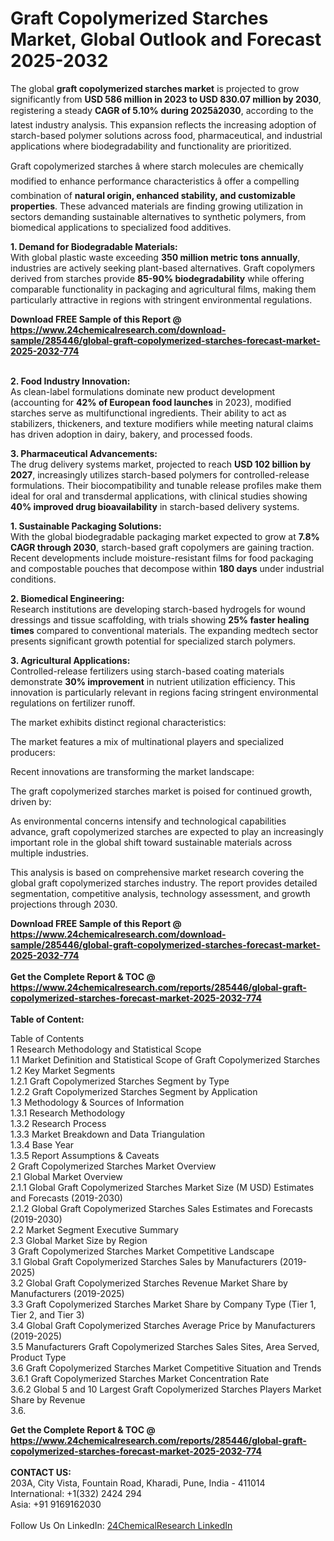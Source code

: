 <h1>Graft Copolymerized Starches Market, Global Outlook and Forecast 2025-2032</h1><p>The global <strong>graft copolymerized starches market</strong> is projected to grow significantly from <strong>USD 586 million in 2023 to USD 830.07 million by 2030</strong>, registering a steady <strong>CAGR of 5.10% during 2025â2030</strong>, according to the latest industry analysis. This expansion reflects the increasing adoption of starch-based polymer solutions across food, pharmaceutical, and industrial applications where biodegradability and functionality are prioritized.</p><p>Graft copolymerized starches â where starch molecules are chemically modified to enhance performance characteristics â offer a compelling combination of <strong>natural origin, enhanced stability, and customizable properties</strong>. These advanced materials are finding growing utilization in sectors demanding sustainable alternatives to synthetic polymers, from biomedical applications to specialized food additives.</p><p><strong>1. Demand for Biodegradable Materials:</strong><br>
With global plastic waste exceeding <strong>350 million metric tons annually</strong>, industries are actively seeking plant-based alternatives. Graft copolymers derived from starches provide <strong>85-90% biodegradability</strong> while offering comparable functionality in packaging and agricultural films, making them particularly attractive in regions with stringent environmental regulations.</p><div><b>Download FREE Sample of this Report @ 
            <a href="https://www.24chemicalresearch.com/download-sample/285446/global-graft-copolymerized-starches-forecast-market-2025-2032-774">
            https://www.24chemicalresearch.com/download-sample/285446/global-graft-copolymerized-starches-forecast-market-2025-2032-774</a></b></div><br><p><strong>2. Food Industry Innovation:</strong><br>
As clean-label formulations dominate new product development (accounting for <strong>42% of European food launches</strong> in 2023), modified starches serve as multifunctional ingredients. Their ability to act as stabilizers, thickeners, and texture modifiers while meeting natural claims has driven adoption in dairy, bakery, and processed foods.</p><p><strong>3. Pharmaceutical Advancements:</strong><br>
The drug delivery systems market, projected to reach <strong>USD 102 billion by 2027</strong>, increasingly utilizes starch-based polymers for controlled-release formulations. Their biocompatibility and tunable release profiles make them ideal for oral and transdermal applications, with clinical studies showing <strong>40% improved drug bioavailability</strong> in starch-based delivery systems.</p><p><strong>1. Sustainable Packaging Solutions:</strong><br>
With the global biodegradable packaging market expected to grow at <strong>7.8% CAGR through 2030</strong>, starch-based graft copolymers are gaining traction. Recent developments include moisture-resistant films for food packaging and compostable pouches that decompose within <strong>180 days</strong> under industrial conditions.</p><p><strong>2. Biomedical Engineering:</strong><br>
Research institutions are developing starch-based hydrogels for wound dressings and tissue scaffolding, with trials showing <strong>25% faster healing times</strong> compared to conventional materials. The expanding medtech sector presents significant growth potential for specialized starch polymers.</p><p><strong>3. Agricultural Applications:</strong><br>
Controlled-release fertilizers using starch-based coating materials demonstrate <strong>30% improvement</strong> in nutrient utilization efficiency. This innovation is particularly relevant in regions facing stringent environmental regulations on fertilizer runoff.</p><p>The market exhibits distinct regional characteristics:</p><p>The market features a mix of multinational players and specialized producers:</p><p>Recent innovations are transforming the market landscape:</p><p>The graft copolymerized starches market is poised for continued growth, driven by:</p><p>As environmental concerns intensify and technological capabilities advance, graft copolymerized starches are expected to play an increasingly important role in the global shift toward sustainable materials across multiple industries.</p><p>This analysis is based on comprehensive market research covering the global graft copolymerized starches industry. The report provides detailed segmentation, competitive analysis, technology assessment, and growth projections through 2030.</p><div><b>Download FREE Sample of this Report @ 
            <a href="https://www.24chemicalresearch.com/download-sample/285446/global-graft-copolymerized-starches-forecast-market-2025-2032-774">
            https://www.24chemicalresearch.com/download-sample/285446/global-graft-copolymerized-starches-forecast-market-2025-2032-774</a></b></div><br><div><b>Get the Complete Report & TOC @ 
            <a href="https://www.24chemicalresearch.com/reports/285446/global-graft-copolymerized-starches-forecast-market-2025-2032-774">
            https://www.24chemicalresearch.com/reports/285446/global-graft-copolymerized-starches-forecast-market-2025-2032-774</a></b></div><br>
            <b>Table of Content:</b><p>Table of Contents<br />
1 Research Methodology and Statistical Scope<br />
1.1 Market Definition and Statistical Scope of Graft Copolymerized Starches<br />
1.2 Key Market Segments<br />
1.2.1 Graft Copolymerized Starches Segment by Type<br />
1.2.2 Graft Copolymerized Starches Segment by Application<br />
1.3 Methodology & Sources of Information<br />
1.3.1 Research Methodology<br />
1.3.2 Research Process<br />
1.3.3 Market Breakdown and Data Triangulation<br />
1.3.4 Base Year<br />
1.3.5 Report Assumptions & Caveats<br />
2 Graft Copolymerized Starches Market Overview<br />
2.1 Global Market Overview<br />
2.1.1 Global Graft Copolymerized Starches Market Size (M USD) Estimates and Forecasts (2019-2030)<br />
2.1.2 Global Graft Copolymerized Starches Sales Estimates and Forecasts (2019-2030)<br />
2.2 Market Segment Executive Summary<br />
2.3 Global Market Size by Region<br />
3 Graft Copolymerized Starches Market Competitive Landscape<br />
3.1 Global Graft Copolymerized Starches Sales by Manufacturers (2019-2025)<br />
3.2 Global Graft Copolymerized Starches Revenue Market Share by Manufacturers (2019-2025)<br />
3.3 Graft Copolymerized Starches Market Share by Company Type (Tier 1, Tier 2, and Tier 3)<br />
3.4 Global Graft Copolymerized Starches Average Price by Manufacturers (2019-2025)<br />
3.5 Manufacturers Graft Copolymerized Starches Sales Sites, Area Served, Product Type<br />
3.6 Graft Copolymerized Starches Market Competitive Situation and Trends<br />
3.6.1 Graft Copolymerized Starches Market Concentration Rate<br />
3.6.2 Global 5 and 10 Largest Graft Copolymerized Starches Players Market Share by Revenue<br />
3.6.</p><div><b>Get the Complete Report & TOC @ 
            <a href="https://www.24chemicalresearch.com/reports/285446/global-graft-copolymerized-starches-forecast-market-2025-2032-774">
            https://www.24chemicalresearch.com/reports/285446/global-graft-copolymerized-starches-forecast-market-2025-2032-774</a></b></div><br><b>CONTACT US:</b><br>
            203A, City Vista, Fountain Road, Kharadi, Pune, India - 411014<br>
            International: +1(332) 2424 294<br>
            Asia: +91 9169162030 <br><br>
            Follow Us On LinkedIn: <a href="https://www.linkedin.com/company/24chemicalresearch/">24ChemicalResearch LinkedIn</a>